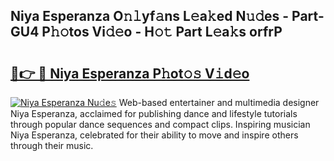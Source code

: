 ## Niya Esperanza O𝚗𝚕yf𝚊ns L𝚎a𝚔ed N𝚞𝚍es - Part-GU4 P𝚑𝚘tos Vi𝚍𝚎o - H𝚘𝚝 Part L𝚎a𝚔s orfrP

# <h2><a href="http://kf5w3nl.oniu.top/?m=Niya+Esperanza">🔗👉 🔴 Niya Esperanza P𝚑ot𝚘𝚜 V𝚒d𝚎o</a></h2>

[![Niya Esperanza Nu𝚍e𝚜](https://i.imgur.com/0qMVB7G.gif)](http://kf5w3nl.oniu.top/?m=Niya+Esperanza)
Web-based entertainer and multimedia designer Niya Esperanza, acclaimed for publishing dance and lifestyle tutorials through popular dance sequences and compact clips. Inspiring musician Niya Esperanza, celebrated for their ability to move and inspire others through their music.  
